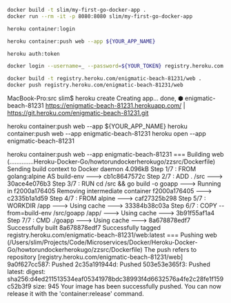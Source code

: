 ```bash
docker build -t slim/my-first-go-docker-app .
docker run --rm -it -p 8080:8080 slim/my-first-go-docker-app

heroku container:login

heroku container:push web --app ${YOUR_APP_NAME}

heroku auth:token

docker login --username=_ --password=${YOUR_TOKEN} registry.heroku.com

docker build -t registry.heroku.com/enigmatic-beach-81231/web .
docker push registry.heroku.com/enigmatic-beach-81231/web
```

MacBook-Pro:src slim$ heroku create
Creating app... done, ⬢ enigmatic-beach-81231
https://enigmatic-beach-81231.herokuapp.com/ | https://git.heroku.com/enigmatic-beach-81231.git


heroku container:push web --app ${YOUR_APP_NAME}
heroku container:push web --app enigmatic-beach-81231
heroku open --app enigmatic-beach-81231

 heroku container:push web --app enigmatic-beach-81231
=== Building web (..............Heroku-Docker-Go/howtorundockerherokugo/zzsrc/Dockerfile)
Sending build context to Docker daemon  4.096kB
Step 1/7 : FROM golang:alpine AS build-env
---> cb1c8647572c
Step 2/7 : ADD . /src
---> 30ace4e076b3
Step 3/7 : RUN cd /src && go build -o goapp
---> Running in f2000a176405
Removing intermediate container f2000a176405
---> c2335b1a1d59
Step 4/7 : FROM alpine
---> caf27325b298
Step 5/7 : WORKDIR /app
---> Using cache
---> 33384b38c03a
Step 6/7 : COPY --from=build-env /src/goapp /app/
---> Using cache
---> 3b91f55af1a4
Step 7/7 : CMD ./goapp
---> Using cache
---> 8a678878edf7
Successfully built 8a678878edf7
Successfully tagged registry.heroku.com/enigmatic-beach-81231/web:latest
=== Pushing web (/Users/slim/Projects/Code/Microservices/Docker/Heroku-Docker-Go/howtorundockerherokugo/zzsrc/Dockerfile)
The push refers to repository [registry.heroku.com/enigmatic-beach-81231/web]
9a0f627cc587: Pushed 
2c35a191944d: Pushed 
503e53e365f3: Pushed 
latest: digest: sha256:d4ed211513534eaf05341978bdc38993f4d6632576a4fe2c28fe1f159c52b3f9 size: 945
Your image has been successfully pushed. You can now release it with the 'container:release' command.

